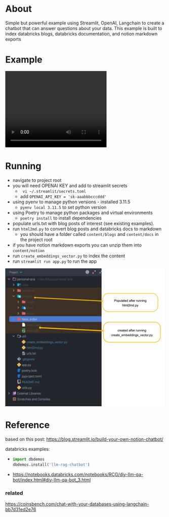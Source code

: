# About
Simple but powerful example using Streamlit, OpenAI, Langchain to create a chatbot that can answer questions about your data.
This example is built to index databricks blogs, databricks documentation, and notion markdown exports

# Example
<video width="320" height="240" controls>
  <source src="docs/example.mp4" type="video/mp4">
Your browser does not support the video tag.
</video>


# Running
- navigate to project root
- you will need OPENAI KEY and add to streamlit secrets
  - ``` vi ~/.streamlit/secrets.toml```
  - add `OPENAI_API_KEY = 'sk-aaabbbcccddd'`
- using pyenv to manage python versions - installed 3.11.5
  - ```pyenv local 3.11.5``` to set python version
- using Poetry to manage python packages and virtual environments
  - ```poetry install``` to install dependencies
- populate urls.txt with blog posts of interest (see existing examples).
- run `html2md.py` to convert blog posts and databricks docs to markdown
  - you should have a folder called ```content/blogs``` and ```content/docs``` in the project root 
- if you have notion markdown exports you can unzip them into ```content/notion```
- run ```create_embeddings_vector.py``` to index the content
- run ```streamlit run app.py``` to run the app

![project directories](./docs/img.png)

# Reference

based on this post: https://blog.streamlit.io/build-your-own-notion-chatbot/

databricks examples:
- ```python
  import dbdemos
  dbdemos.install('llm-rag-chatbot')
  ```
- https://notebooks.databricks.com/notebooks/RCG/diy-llm-qa-bot/index.html#diy-llm-qa-bot_3.html

### related
https://coinsbench.com/chat-with-your-databases-using-langchain-bb7d31ed2e76

